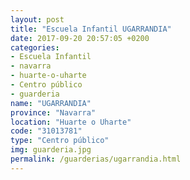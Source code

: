 ```yaml
---
layout: post
title: "Escuela Infantil UGARRANDIA"
date: 2017-09-20 20:57:05 +0200
categories:
- Escuela Infantil
- navarra
- huarte-o-uharte
- Centro público
- guarderia
name: "UGARRANDIA"
province: "Navarra"
location: "Huarte o Uharte"
code: "31013781"
type: "Centro público"
img: guarderia.jpg
permalink: /guarderias/ugarrandia.html
---
```

